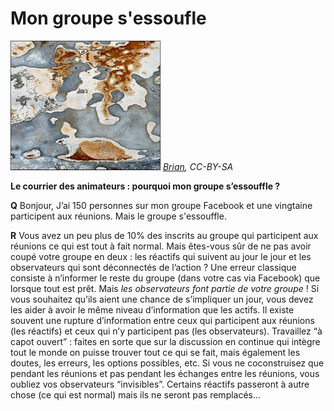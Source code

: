 # Mon groupe s'essoufle 

![essouflement](https://github.com/coop-group/animer_communaute_1h_semaine/blob/master/media/burn-out.jpg?raw=true)
*[Brian](https://www.flickr.com/photos/lincolnian/), CC-BY-SA*

**Le courrier des animateurs : pourquoi mon groupe s’essouffle ?**    

**Q** Bonjour, J’ai 150 personnes sur mon groupe Facebook et une vingtaine participent aux réunions. Mais le groupe s'essouffle.

**R** Vous avez un peu plus de 10% des inscrits au groupe qui participent aux réunions ce qui est tout à fait normal. Mais êtes-vous sûr de ne pas avoir coupé votre groupe en deux : les réactifs qui suivent au jour le jour et les observateurs qui sont déconnectés de l’action ? Une erreur classique consiste à n’informer le reste du groupe (dans votre cas via Facebook) que lorsque tout est prêt. Mais *les observateurs font partie de votre groupe* ! Si vous souhaitez qu’ils aient une chance de s’impliquer un jour, vous devez les aider à avoir le même niveau d’information que les actifs. Il existe souvent une rupture d’information entre ceux qui participent aux réunions (les réactifs) et ceux qui n’y participent pas (les observateurs). Travaillez “à capot ouvert” : faites en sorte que sur la discussion en continue qui intègre tout le monde on puisse trouver tout ce qui se fait, mais également les doutes, les erreurs, les options possibles, etc. Si vous ne coconstruisez que pendant les réunions et pas pendant les échanges entre les réunions, vous oubliez vos observateurs “invisibles”. Certains réactifs passeront à autre chose (ce qui est normal) mais ils ne seront pas remplacés...


